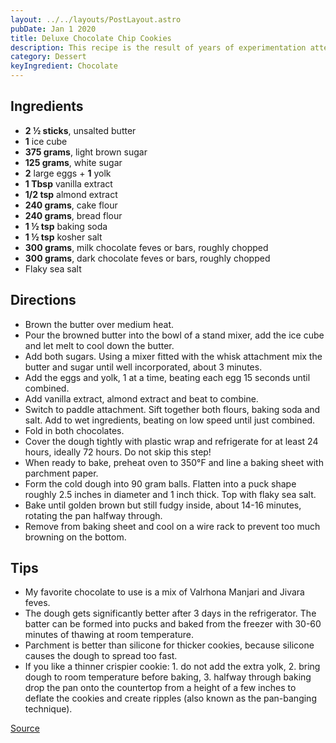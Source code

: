 ```yaml
---
layout: ../../layouts/PostLayout.astro
pubDate: Jan 1 2020
title: Deluxe Chocolate Chip Cookies
description: This recipe is the result of years of experimentation attempting to create a luxurious version of the classic chocolate chip cookie. The result is a big cookie with a fudgy inside and a crisp exterior.
category: Dessert
keyIngredient: Chocolate
---
```


## Ingredients
<!-- Tablespoons = Tbsp | Teaspons = tsp | Cup = cup | lb/oz/g = lowercase -->
- **2 ½ sticks**, unsalted butter
- **1** ice cube
- **375 grams**, light brown sugar
- **125 grams**, white sugar
- **2** large eggs + **1** yolk
- **1 Tbsp** vanilla extract
- **1/2 tsp** almond extract
- **240 grams**, cake flour
- **240 grams**, bread flour
- **1 ½ tsp** baking soda
- **1 ½ tsp** kosher salt
- **300 grams**, milk chocolate feves or bars, roughly chopped
- **300 grams**, dark chocolate feves or bars, roughly chopped
- Flaky sea salt

## Directions
- Brown the butter over medium heat.
- Pour the browned butter into the bowl of a stand mixer, add the ice cube and let melt to cool down the butter.
- Add both sugars. Using a mixer fitted with the whisk attachment mix the butter and sugar until well incorporated, about 3 minutes.
- Add the eggs and yolk, 1 at a time, beating each egg 15 seconds until combined.
- Add vanilla extract, almond extract and beat to combine.
- Switch to paddle attachment. Sift together both flours, baking soda and salt. Add to wet ingredients, beating on low speed until just combined.
- Fold in both chocolates.
- Cover the dough tightly with plastic wrap and refrigerate for at least 24 hours, ideally 72 hours. Do not skip this step!
- When ready to bake, preheat oven to 350°F and line a baking sheet with parchment paper.
- Form the cold dough into 90 gram balls. Flatten into a puck shape roughly 2.5 inches in diameter and 1 inch thick. Top with flaky sea salt.
- Bake until golden brown but still fudgy inside, about 14-16 minutes, rotating the pan halfway through.
- Remove from baking sheet and cool on a wire rack to prevent too much browning on the bottom.

## Tips
- My favorite chocolate to use is a mix of Valrhona Manjari and Jivara feves.
- The dough gets significantly better after 3 days in the refrigerator. The batter can be formed into pucks and baked from the freezer with 30-60 minutes of thawing at room temperature.
- Parchment is better than silicone for thicker cookies, because silicone causes the dough to spread too fast.
- If you like a thinner crispier cookie: 1. do not add the extra yolk, 2. bring dough to room temperature before baking, 3. halfway through baking drop the pan onto the countertop from a height of a few inches to deflate the cookies and create ripples (also known as the pan-banging technique).


[Source](https://stephanango.com/chocolate-chip-cookies)
